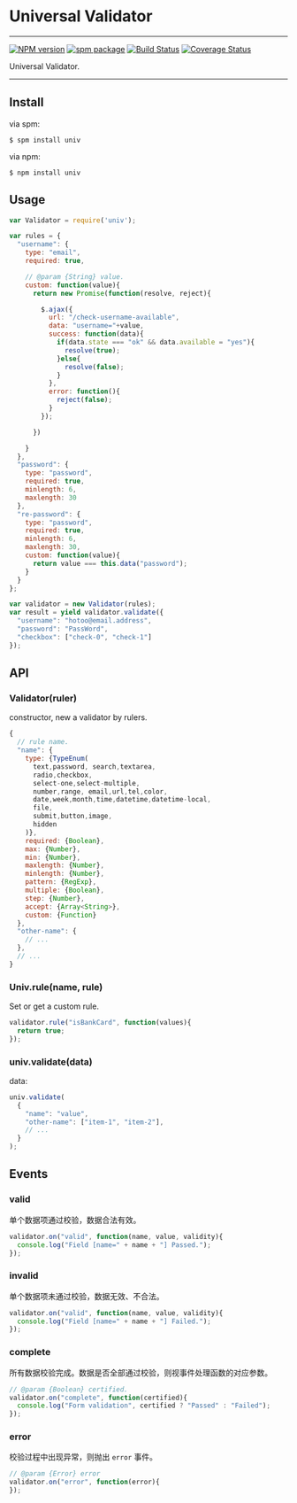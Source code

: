 # Universal Validator

---

[![NPM version](https://badge.fury.io/js/univ.png)](https://www.npmjs.com/package/univ)
[![spm package](http://spmjs.io/badge/univ)](http://spmjs.io/package/univ)
[![Build Status](https://secure.travis-ci.org/webforms/univ.png?branch=master)](https://travis-ci.org/webforms/univ)
[![Coverage Status](https://coveralls.io/repos/webforms/univ/badge.png?branch=master)](https://coveralls.io/r/webforms/univ)

Universal Validator.

---

## Install

via spm:

```
$ spm install univ
```

via npm:

```
$ npm install univ
```

## Usage

```js
var Validator = require('univ');

var rules = {
  "username": {
    type: "email",
    required: true,

    // @param {String} value.
    custom: function(value){
      return new Promise(function(resolve, reject){

        $.ajax({
          url: "/check-username-available",
          data: "username="+value,
          success: function(data){
            if(data.state === "ok" && data.available = "yes"){
              resolve(true);
            }else{
              resolve(false);
            }
          },
          error: function(){
            reject(false);
          }
        });

      })

    }
  },
  "password": {
    type: "password",
    required: true,
    minlength: 6,
    maxlength: 30
  },
  "re-password": {
    type: "password",
    required: true,
    minlength: 6,
    maxlength: 30,
    custom: function(value){
      return value === this.data("password");
    }
  }
};

var validator = new Validator(rules);
var result = yield validator.validate({
  "username": "hotoo@email.address",
  "password": "PassWord",
  "checkbox": ["check-0", "check-1"]
});
```

## API

### Validator(ruler)

constructor, new a validator by rulers.

```js
{
  // rule name.
  "name": {
    type: {TypeEnum(
      text,password, search,textarea,
      radio,checkbox,
      select-one,select-multiple,
      number,range, email,url,tel,color,
      date,week,month,time,datetime,datetime-local,
      file,
      submit,button,image,
      hidden
    )},
    required: {Boolean},
    max: {Number},
    min: {Number},
    maxlength: {Number},
    minlength: {Number},
    pattern: {RegExp},
    multiple: {Boolean},
    step: {Number},
    accept: {Array<String>},
    custom: {Function}
  },
  "other-name": {
    // ...
  },
  // ...
}
```


### Univ.rule(name, rule)

Set or get a custom rule.

```js
validator.rule("isBankCard", function(values){
  return true;
});
```


### univ.validate(data)

data:

```js
univ.validate(
  {
    "name": "value",
    "other-name": ["item-1", "item-2"],
    // ...
  }
);
```

## Events

### valid

单个数据项通过校验，数据合法有效。

```js
validator.on("valid", function(name, value, validity){
  console.log("Field [name=" + name + "] Passed.");
});
```

### invalid

单个数据项未通过校验，数据无效、不合法。

```js
validator.on("valid", function(name, value, validity){
  console.log("Field [name=" + name + "] Failed.");
});
```

### complete

所有数据校验完成。数据是否全部通过校验，则视事件处理函数的对应参数。

```js
// @param {Boolean} certified.
validator.on("complete", function(certified){
  console.log("Form validation", certified ? "Passed" : "Failed");
});
```

### error

校验过程中出现异常，则抛出 `error` 事件。

```js
// @param {Error} error
validator.on("error", function(error){
});
```
